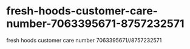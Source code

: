 # fresh-hoods-customer-care-number-7063395671-8757232571
fresh hoods customer care number 7063395671//8757232571
